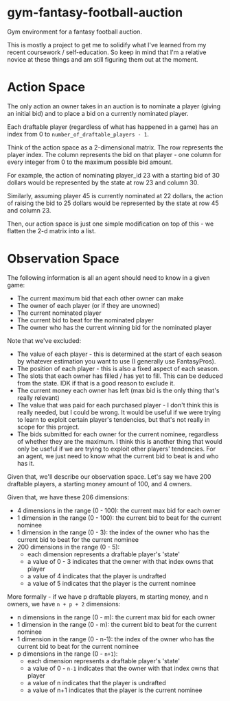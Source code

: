 # gym-fantasy-football-auction
Gym environment for a fantasy football auction.

This is mostly a project to get me to solidify what I've learned from my 
recent coursework / self-education. So keep in mind that I'm a relative
novice at these things and am still figuring them out at the moment.

# Action Space

The only action an owner takes in an auction is to nominate a player
(giving an initial bid) and to place a bid on a currently nominated player.

Each draftable player (regardless of what has happened in a game) has
an index from 0 to `number_of_draftable_players - 1`.

Think of the action space as a 2-dimensional matrix. The row 
represents the player index. The column represents the bid on that
player - one column for every integer from 0 to the maximum possible
bid amount. 

For example, the action of nominating player_id 23 with a starting
bid of 30 dollars would be represented by the state at row 23
and column 30. 

Similarly, assuming player 45 is currently nominated at 22 dollars,
the action of raising the bid to 25 dollars would be represented by
the state at row 45 and column 23.

Then, our action space is just one simple modification on top of this - 
we flatten the 2-d matrix into a list.

# Observation Space

The following information is all an agent should need to know
in a given game:
* The current maximum bid that each other owner can make
* The owner of each player (or if they are unowned)
* The current nominated player
* The current bid to beat for the nominated player
* The owner who has the current winning bid for the nominated player

Note that we've excluded:
* The value of each player - this is determined at the start of
    each season by whatever estimation you want to use (I
    generally use FantasyPros).
* The position of each player - this is also a fixed aspect
    of each season.    
* The slots that each owner has filled / has yet to fill.
    This can be deduced from the state. IDK if that is 
    a good reason to exclude it.   
* The current money each owner has left (max bid is the only
    thing that's really relevant) 
* The value that was paid for each purchased player -
    I don't think this is really needed, but
    I could be wrong. It would be useful if we were trying to
    learn to exploit certain player's tendencies, but that's not
    really in scope for this project.
* The bids submitted for each owner for the current nominee, regardless of
    whether they are the maximum. I think this is another thing that would
    only be useful if we are trying to exploit other players' tendencies.
    For an agent, we just need to know what the current bid to beat is and
    who has it.
    
Given that, we'll describe our observation space. Let's say we have 200 draftable players,
a starting money amount of 100, and 4 owners.

Given that, we have these 206 dimensions:
* 4 dimensions in the range (0 - 100): the current max bid for each owner
* 1 dimension in the range (0 - 100): the current bid to beat for the current nominee
* 1 dimension in the range (0 - 3): the index of the owner who has the current bid to beat 
    for the current nominee
* 200 dimensions in the range (0 - 5):
  * each dimension represents a draftable player's 'state'
  * a value of 0 - 3 indicates that the owner with that index owns that player
  * a value of 4 indicates that the player is undrafted
  * a value of 5 indicates that the player is the current nominee
  
More formally - if we have p draftable players, m starting money, and n owners,
we have `n + p + 2` dimensions:
* n dimensions in the range (0 - m): the current max bid for each owner
* 1 dimension in the range (0 - m): the current bid to beat for the current nominee
* 1 dimension in the range (0 - n-1): the index of the owner who has the current bid to beat 
    for the current nominee
* p dimensions in the range (0 - `n+1`):
  * each dimension represents a draftable player's 'state'
  * a value of 0 - `n-1` indicates that the owner with that index owns that player
  * a value of n indicates that the player is undrafted
  * a value of n+1 indicates that the player is the current nominee
    
           